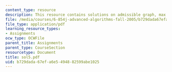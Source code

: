 ```yaml
---
content_type: resource
description: This resource contains solutions on admissible graph, max flow and matrix.
file: /media/courses/6-854j-advanced-algorithms-fall-2005/b729dada67efa6e5494882599abe1025_sol5.pdf
file_type: application/pdf
learning_resource_types:
- Assignments
ocw_type: OCWFile
parent_title: Assignments
parent_type: CourseSection
resourcetype: Document
title: sol5.pdf
uid: b729dada-67ef-a6e5-4948-82599abe1025
---
```

